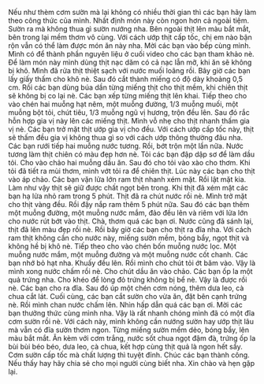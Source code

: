 Nếu như thèm cơm sườn mà lại không có nhiều thời gian thì các bạn hãy làm theo công thức của mình. Nhất định món này còn ngon hơn cả ngoài tiệm. Sườn ra mà không thua gì sườn nướng nha. Bên ngoài thịt lên màu bắt mắt, bên trong lại mềm thơm vô cùng. Với cách ướp thịt cấp tốc, chị em nào bận rộn vẫn có thể làm được món ăn này nha. Mời các bạn vào bếp cùng mình. Mình có để thành phần nguyên liệu ở cuối video cho các bạn tham khảo nè. Để làm món này mình dùng thịt nạc dăm có cả nạc lẫn mỡ, khi ăn sẽ không bị khô. Mình đã rửa thịt thiệt sạch với nước muối loãng rồi. Bây giờ các bạn lấy giấy thấm cho khô nè. Sau đó cắt thành miếng có độ dày khoảng 0,5 cm. Rồi các bạn dùng búa dần từng miếng thịt cho thịt mềm, khi chiên thịt sẽ không bị co lại nè. Các bạn xếp từng miếng thịt lên khai. Tiếp theo cho vào chén hai muỗng hạt nêm, một muỗng đường, 1/3 muỗng muối, một muỗng bột tỏi, chút tiêu, 1/3 muỗng ngũ vị hương, trộn đều lên. Sau đó rắc hỗn hợp gia vị này lên các miếng thịt. Mình vỗ nhẹ cho thịt nhanh thấm gia vị nè. Các bạn trở mặt thịt ướp gia vị cho đều. Với cách ướp cấp tốc này, thịt sẽ thấm đều gia vị không thua gì so với cách ướp thông thường đâu nha. Các bạn rưới tiếp hai muỗng nước tương. Rồi, bớt trộn một lần nữa. Nước tương làm thịt chiên có màu đẹp hơn nè. Tỏi các bạn đập dập sơ để làm dầu tỏi. Cho vào chảo hai muỗng dầu ăn. Sau đó cho tỏi vào xào cho thơm. Khi tỏi đã tiết ra mùi thơm, mình vớt tỏi ra để chiên thịt. Lúc này các bạn cho thịt vào áp chảo. Các bạn vặn lửa lớn ram thịt nhanh xém mặt. Rồi lật mặt kia. Làm như vậy thịt sẽ giữ được chất ngọt bên trong. Khi thịt đã xém mặt các bạn hạ lửa nhỏ ram trong 5 phút. Thịt đã ra chút nước rồi nè. Mình trở mặt cho thịt vàng đều. Rồi đậy nắp ram thêm 5 phút nữa. Sau đó các bạn thêm một muỗng đường, một muỗng nước mắm, đảo đều lên và riêm với lửa lớn cho nước rút bớt vào thịt. Chà, thơm quá các bạn ơi. Nước cũng đã sánh lại, thịt đã lên màu đẹp rồi nè. Rồi bây giờ các bạn cho thịt ra đĩa nha. Với cách ram thịt không cần cho nước này, miếng sườn mềm, bóng bẩy, ngọt thịt và không hề bị khô nè. Tiếp theo cho vào chén bốn muỗng nước lọc. Một muỗng nước mắm, một muỗng đường và một muỗng nước cốt chanh. Các bạn nhớ bỏ hạt nha. Khuấy đều lên. Rồi mình cho chút tỏi ớt băm vào. Vậy là mình xong nước chấm rồi nè. Cho chút dầu ăn vào chảo. Các bạn ốp la một quả trứng nha. Cho khéo để lòng đỏ trứng không bị bể nè. Vậy là được rồi nè. Các bạn cho ra đĩa. Sau đó úp một chén cơm nóng, thêm dưa leo, cà chua cắt lát. Cuối cùng, các bạn cắt sườn cho vừa ăn, đặt bên cạnh trứng nè. Rồi mình chan nước chấm lên. Nhìn hấp dẫn quá các bạn ơi. Mời các bạn thưởng thức cùng mình nha. Vậy là rất nhanh chóng mình đã có một đĩa cơm sườn rồi nè. Với cách này, mình không cần nướng sườn hay ướp thịt lâu mà vẫn có đĩa sườn thơm ngon. Từng miếng sườn mềm dẻo, bóng bẩy, lên màu bắt mắt. Ăn kèm với cơm trắng, nước sốt chua ngọt đậm đà, trứng ốp la bùi bùi béo béo, dưa leo, cà chua, kết hợp cùng thịt quả là ngon hết sẩy. Cơm sườn cấp tốc mà chất lượng thì tuyệt đỉnh. Chúc các bạn thành công. Nếu thấy hay hãy chia sẻ cho mọi người cùng biết nha. Xin chào và hẹn gặp lại.